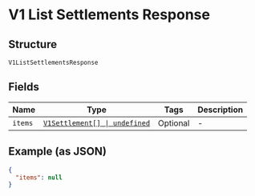 
# V1 List Settlements Response

## Structure

`V1ListSettlementsResponse`

## Fields

| Name | Type | Tags | Description |
|  --- | --- | --- | --- |
| `items` | [`V1Settlement[] \| undefined`](../../doc/models/v1-settlement.md) | Optional | - |

## Example (as JSON)

```json
{
  "items": null
}
```

